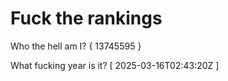# Fuck the rankings

Who the hell am I?
{ 13745595 }

What fucking year is it?
[ 2025-03-16T02:43:20Z ]
